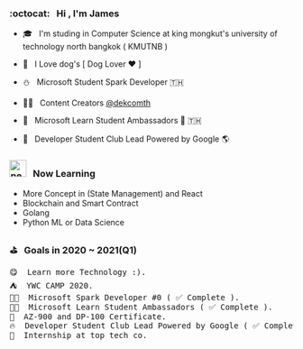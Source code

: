 <!-- <img src="https://media3.giphy.com/media/dWfi1Llz4ud1ixRIcW/giphy.gif" alt="HappyDog" width="150"/> -->
<!-- ![My github stats](https://github-readme-stats.vercel.app/api?username=thanawatgulati&show_icons=true&text_color=333&icon_color=333&title_color=333)-->

### :octocat: &nbsp; Hi , I'm James

- 🎓 &nbsp; I'm studing in Computer Science at king mongkut's university of technology north bangkok ( KMUTNB )

- 🐶 &nbsp; I Love dog's [ Dog Lover ♥️ ]
- ⛄️ &nbsp; Microsoft Student Spark Developer 🇹🇭
- 👨‍💼 &nbsp; Content Creators <a href="https://www.facebook.com/dekcomth" title="DekcomTH Facebook Page">@dekcomth</a>
- 🚀 &nbsp; Microsoft Learn Student Ambassadors 🌟 🇹🇭
- 🍋 &nbsp; Developer Student Club Lead Powered by Google 🌎
<!--
### 💫 &nbsp; Skills
| 🦆 | 💅 | 🐦 | 🌼 | ☕️ | 🌳 |
|:-----:|:-----:|:-----:|:-----:|:-----:|:-----:|
| <b>Redux [ Basic ]</b> | <b>React</b> | <b>Typescript</b> | <b>Javascript</b>  | <b>Java</b> | <b>SQL</b> |
-->
### <img src="https://i.ibb.co/Gdy6nyV/new.gif" alt="new" width="30"/> &nbsp; Now Learning
- More Concept in (State Management) and React 
- Blockchain and Smart Contract
- Golang
- Python ML or Data Science
### ⛳️  &nbsp; Goals in 2020 ~ 2021(Q1)
<pre>
😋  Learn more Technology :).
⛺️  YWC CAMP 2020.
👨‍💻  Microsoft Spark Developer #0 ( ✅ Complete ).
👩‍🚀  Microsoft Learn Student Ambassadors ( ✅ Complete ).
📄  AZ-900 and DP-100 Certificate.
🔥  Developer Student Club Lead Powered by Google ( ✅ Complete ).
💼  Internship at top tech co.
</pre>
 

 <!-- <img src="https://i.ibb.co/Gdy6nyV/new.gif" alt="new" width="30"/> -->

